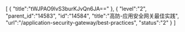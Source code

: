[
	{
		"title":"tWJPAO9lvS3burKJvQn6JA=="
	},
	{
		"level":"2",
		"parent_id":"14583",
		"id":"14584",
		"title":"高防-应用安全网关最佳实践",
		"url":"/application-security-gateway/best-practices",
		"status":"2"
	}
]